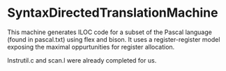 # SyntaxDirectedTranslationMachine

This machine generates ILOC code for a subset of the Pascal language (found in pascal.txt)
using flex and bison. It uses a register-register model exposing the maximal oppurtunities 
for register allocation. 

Instrutil.c and scan.l were already completed for us.




